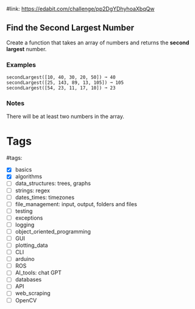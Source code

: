 #link: https://edabit.com/challenge/pp2DgYDhyhoaXbqQw

## Find the Second Largest Number

Create a function that takes an array of numbers and returns the **second largest** number.

### Examples

```
secondLargest([10, 40, 30, 20, 50]) ➞ 40
secondLargest([25, 143, 89, 13, 105]) ➞ 105
secondLargest([54, 23, 11, 17, 10]) ➞ 23
```

### Notes

There will be at least two numbers in the array.

# Tags

#tags: 
- [x] basics
- [x] algorithms
- [ ] data_structures: trees, graphs
- [ ] strings: regex
- [ ] dates_times: timezones
- [ ] file_management: input, output, folders and files
- [ ] testing
- [ ] exceptions
- [ ] logging
- [ ] object_oriented_programming
- [ ] GUI
- [ ] plotting_data
- [ ] CLI
- [ ] arduino
- [ ] ROS
- [ ] AI_tools: chat GPT
- [ ] databases
- [ ] API
- [ ] web_scraping
- [ ] OpenCV